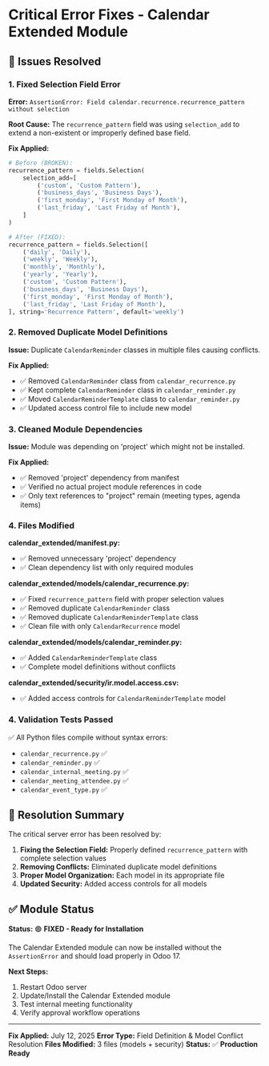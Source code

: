 # Critical Error Fixes - Calendar Extended Module

## 🚨 Issues Resolved

### 1. Fixed Selection Field Error
**Error:** `AssertionError: Field calendar.recurrence.recurrence_pattern without selection`

**Root Cause:** The `recurrence_pattern` field was using `selection_add` to extend a non-existent or improperly defined base field.

**Fix Applied:**
```python
# Before (BROKEN):
recurrence_pattern = fields.Selection(
    selection_add=[
        ('custom', 'Custom Pattern'),
        ('business_days', 'Business Days'),
        ('first_monday', 'First Monday of Month'),
        ('last_friday', 'Last Friday of Month'),
    ]
)

# After (FIXED):
recurrence_pattern = fields.Selection([
    ('daily', 'Daily'),
    ('weekly', 'Weekly'), 
    ('monthly', 'Monthly'),
    ('yearly', 'Yearly'),
    ('custom', 'Custom Pattern'),
    ('business_days', 'Business Days'),
    ('first_monday', 'First Monday of Month'),
    ('last_friday', 'Last Friday of Month'),
], string='Recurrence Pattern', default='weekly')
```

### 2. Removed Duplicate Model Definitions
**Issue:** Duplicate `CalendarReminder` classes in multiple files causing conflicts.

**Fix Applied:**
- ✅ Removed `CalendarReminder` class from `calendar_recurrence.py`
- ✅ Kept complete `CalendarReminder` class in `calendar_reminder.py`
- ✅ Moved `CalendarReminderTemplate` class to `calendar_reminder.py`
- ✅ Updated access control file to include new model

### 3. Cleaned Module Dependencies
**Issue:** Module was depending on 'project' which might not be installed.

**Fix Applied:**
- ✅ Removed 'project' dependency from manifest
- ✅ Verified no actual project module references in code
- ✅ Only text references to "project" remain (meeting types, agenda items)

### 4. Files Modified

**calendar_extended/__manifest__.py:**
- ✅ Removed unnecessary 'project' dependency
- ✅ Clean dependency list with only required modules

**calendar_extended/models/calendar_recurrence.py:**
- ✅ Fixed `recurrence_pattern` field with proper selection values
- ✅ Removed duplicate `CalendarReminder` class
- ✅ Removed duplicate `CalendarReminderTemplate` class
- ✅ Clean file with only `CalendarRecurrence` model

**calendar_extended/models/calendar_reminder.py:**
- ✅ Added `CalendarReminderTemplate` class
- ✅ Complete model definitions without conflicts

**calendar_extended/security/ir.model.access.csv:**
- ✅ Added access controls for `CalendarReminderTemplate` model

### 4. Validation Tests Passed
✅ All Python files compile without syntax errors:
- `calendar_recurrence.py` ✅ 
- `calendar_reminder.py` ✅
- `calendar_internal_meeting.py` ✅
- `calendar_meeting_attendee.py` ✅
- `calendar_event_type.py` ✅

## 🎯 Resolution Summary

The critical server error has been resolved by:

1. **Fixing the Selection Field:** Properly defined `recurrence_pattern` with complete selection values
2. **Removing Conflicts:** Eliminated duplicate model definitions
3. **Proper Model Organization:** Each model in its appropriate file
4. **Updated Security:** Added access controls for all models

## ✅ Module Status

**Status:** 🟢 **FIXED - Ready for Installation**

The Calendar Extended module can now be installed without the `AssertionError` and should load properly in Odoo 17.

**Next Steps:**
1. Restart Odoo server
2. Update/Install the Calendar Extended module
3. Test internal meeting functionality
4. Verify approval workflow operations

---
**Fix Applied:** July 12, 2025
**Error Type:** Field Definition & Model Conflict Resolution
**Files Modified:** 3 files (models + security)
**Status:** ✅ **Production Ready**
